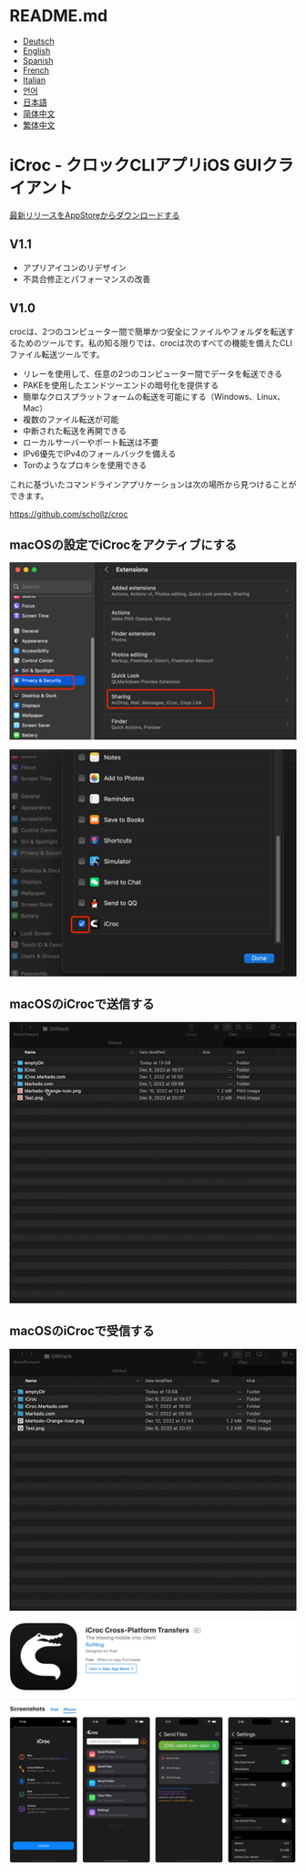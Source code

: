 # README.md
- [Deutsch](README.de.md)
- [English](README.md)
- [Spanish](README.es.md)
- [French](README.fr.md)
- [Italian](README.it.md)
- [언어](README.ko.md)
- [日本語](README.ja.md)
- [简体中文](README.zh_cn.md)
- [繁体中文](README.zh_tw.md)

# iCroc - クロックCLIアプリiOS GUIクライアント

[最新リリースをAppStoreからダウンロードする](https://apps.apple.com/us/app/id6444355962)

V1.1
---
- アプリアイコンのリデザイン
- 不具合修正とパフォーマンスの改善

V1.0
---
crocは、2つのコンピューター間で簡単かつ安全にファイルやフォルダを転送するためのツールです。私の知る限りでは、crocは次のすべての機能を備えたCLIファイル転送ツールです。

- リレーを使用して、任意の2つのコンピューター間でデータを転送できる
- PAKEを使用したエンドツーエンドの暗号化を提供する
- 簡単なクロスプラットフォームの転送を可能にする（Windows、Linux、Mac）
- 複数のファイル転送が可能
- 中断された転送を再開できる
- ローカルサーバーやポート転送は不要
- IPv6優先でIPv4のフォールバックを備える
- Torのようなプロキシを使用できる

これに基づいたコマンドラインアプリケーションは次の場所から見つけることができます。

https://github.com/schollz/croc

## macOSの設定でiCrocをアクティブにする
![macOS-active-iCroc](images/macos-active-step1.png)

![macOS-active-iCroc](images/macos-active-step2.png)

## macOSのiCrocで送信する
![macOS-send](images/macos-send-compress.gif)

## macOSのiCrocで受信する
![macOS-receive](images/macos-receive-compress.gif)

<a href="https://icroc.marksdo.com"><img src="images/appstore.png" alt="iCroc Web"></a>